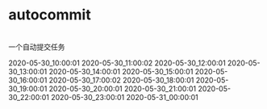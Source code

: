 #  autocommit
<br>
一个自动提交任务

<br>


2020-05-30_10:00:01
2020-05-30_11:00:02
2020-05-30_12:00:01
2020-05-30_13:00:01
2020-05-30_14:00:01
2020-05-30_15:00:01
2020-05-30_16:00:01
2020-05-30_17:00:02
2020-05-30_18:00:01
2020-05-30_19:00:01
2020-05-30_20:00:01
2020-05-30_21:00:01
2020-05-30_22:00:01
2020-05-30_23:00:01
2020-05-31_00:00:01
